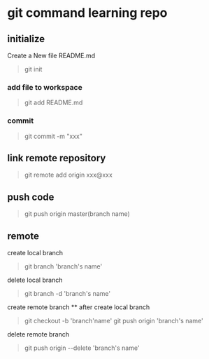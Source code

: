 # git command learning repo

## initialize
Create a New file README.md

> git init

### add file to workspace
> git add README.md  

### commit
> git commit -m "xxx"

## link remote repository
> git remote add origin xxx@xxx

## push code
> git push origin master(branch name)




## remote
create local branch
> git branch 'branch's name'

delete local branch
> git branch -d 'branch's name'

create remote branch
** after create local branch
> git checkout -b 'branch'name'
git push origin 'branch's name'

delete remote branch
> git push origin --delete 'branch's name'

